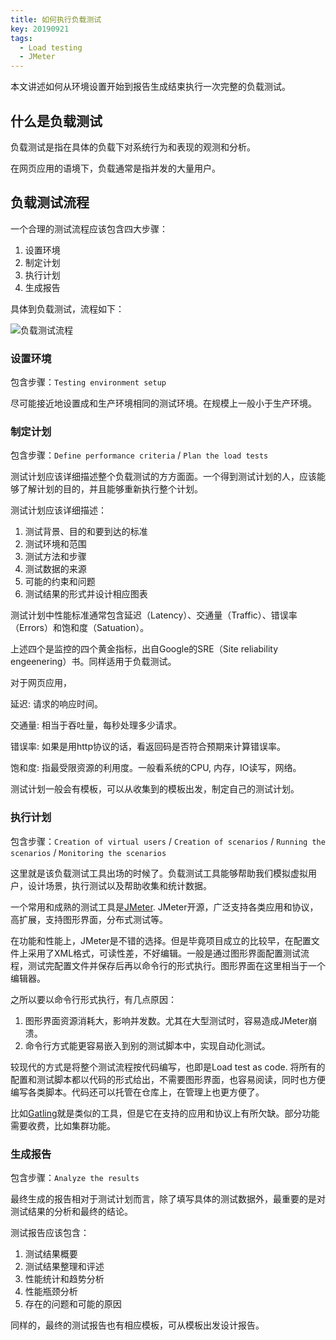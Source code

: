 ```yaml
---
title: 如何执行负载测试
key: 20190921
tags:
  - Load testing
  - JMeter
---
```


本文讲述如何从环境设置开始到报告生成结束执行一次完整的负载测试。

<!--more-->

## 什么是负载测试

负载测试是指在具体的负载下对系统行为和表现的观测和分析。

在网页应用的语境下，负载通常是指并发的大量用户。

## 负载测试流程

一个合理的测试流程应该包含四大步骤：

  1. 设置环境
  2. 制定计划
  3. 执行计划
  4. 生成报告

具体到负载测试，流程如下：

![负载测试流程](https://raw.githubusercontent.com/fzp/fzp.github.io/master/_posts_data/2019-9-21-load-testing/load-testing-process.png)

### 设置环境

包含步骤：`Testing environment setup`

尽可能接近地设置成和生产环境相同的测试环境。在规模上一般小于生产环境。

### 制定计划

包含步骤：`Define performance criteria` / `Plan the load tests`

测试计划应该详细描述整个负载测试的方方面面。一个得到测试计划的人，应该能够了解计划的目的，并且能够重新执行整个计划。

测试计划应该详细描述：

1. 测试背景、目的和要到达的标准
2. 测试环境和范围
3. 测试方法和步骤
4. 测试数据的来源
5. 可能的约束和问题
6. 测试结果的形式并设计相应图表

测试计划中性能标准通常包含延迟（Latency）、交通量（Traffic）、错误率（Errors）和饱和度（Satuation）。

上述四个是监控的四个黄金指标，出自Google的SRE（Site reliability engeenering）书。同样适用于负载测试。

对于网页应用，

延迟: 请求的响应时间。

交通量: 相当于吞吐量，每秒处理多少请求。

错误率: 如果是用http协议的话，看返回码是否符合预期来计算错误率。

饱和度: 指最受限资源的利用度。一般看系统的CPU, 内存，IO读写，网络。

测试计划一般会有模板，可以从收集到的模板出发，制定自己的测试计划。

### 执行计划

包含步骤：`Creation of virtual users` / `Creation of scenarios` / `Running the scenarios` / `Monitoring the scenarios`

这里就是该负载测试工具出场的时候了。负载测试工具能够帮助我们模拟虚拟用户，设计场景，执行测试以及帮助收集和统计数据。

一个常用和成熟的测试工具是[JMeter](https://jmeter.apache.org/). JMeter开源，广泛支持各类应用和协议，高扩展，支持图形界面，分布式测试等。

在功能和性能上，JMeter是不错的选择。但是毕竟项目成立的比较早，在配置文件上采用了XML格式，可读性差，不好编辑。一般是通过图形界面配置测试流程，测试完配置文件并保存后再以命令行的形式执行。图形界面在这里相当于一个编辑器。

之所以要以命令行形式执行，有几点原因：

1. 图形界面资源消耗大，影响并发数。尤其在大型测试时，容易造成JMeter崩溃。
2. 命令行方式能更容易嵌入到别的测试脚本中，实现自动化测试。

较现代的方式是将整个测试流程按代码编写，也即是Load test as code. 将所有的配置和测试脚本都以代码的形式给出，不需要图形界面，也容易阅读，同时也方便编写各类脚本。代码还可以托管在仓库上，在管理上也更方便了。

比如[Gatling](https://gatling.io/)就是类似的工具，但是它在支持的应用和协议上有所欠缺。部分功能需要收费，比如集群功能。

### 生成报告

包含步骤：`Analyze the results`

最终生成的报告相对于测试计划而言，除了填写具体的测试数据外，最重要的是对测试结果的分析和最终的结论。

测试报告应该包含：

1. 测试结果概要
2. 测试结果整理和评述
3. 性能统计和趋势分析
4. 性能瓶颈分析
5. 存在的问题和可能的原因

同样的，最终的测试报告也有相应模板，可从模板出发设计报告。
